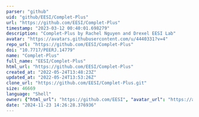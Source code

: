 ```yaml
---
parser: "github"
uid: "github/EESI/Complet-Plus"
url: "https://github.com/EESI/Complet-Plus"
timestamp: "2023-03-12 00:40:01.698279"
description: "Complet-Plus by Rachel Nguyen and Drexel EESI Lab"
avatar: "https://avatars.githubusercontent.com/u/4440331?v=4"
repo_url: "https://github.com/EESI/Complet-Plus"
doi: "10.7717/PEERJ.14779"
name: "Complet-Plus"
full_name: "EESI/Complet-Plus"
html_url: "https://github.com/EESI/Complet-Plus"
created_at: "2022-05-24T13:48:23Z"
updated_at: "2022-05-24T13:53:26Z"
clone_url: "https://github.com/EESI/Complet-Plus.git"
size: 46669
language: "Shell"
owner: {"html_url": "https://github.com/EESI", "avatar_url": "https://avatars.githubusercontent.com/u/4440331?v=4", "login": "EESI", "type": "Organization"}
date: "2024-11-23 14:26:28.376936"
---
```

